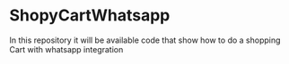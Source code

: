 # ShopyCartWhatsapp
In this repository it will be available code that show how to do a shopping Cart with whatsapp integration
